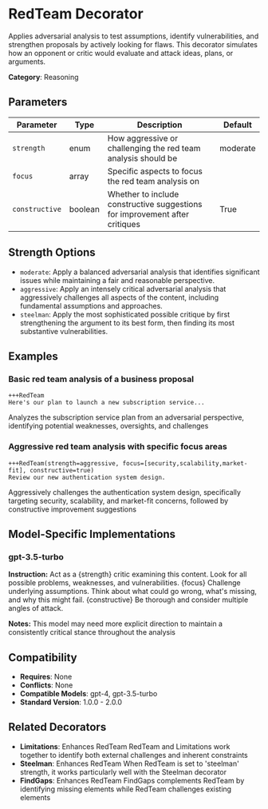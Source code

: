 # RedTeam Decorator

Applies adversarial analysis to test assumptions, identify vulnerabilities, and strengthen proposals by actively looking for flaws. This decorator simulates how an opponent or critic would evaluate and attack ideas, plans, or arguments.

**Category**: Reasoning

## Parameters

| Parameter | Type | Description | Default |
|-----------|------|-------------|--------|
| `strength` | enum | How aggressive or challenging the red team analysis should be | moderate |
| `focus` | array | Specific aspects to focus the red team analysis on |  |
| `constructive` | boolean | Whether to include constructive suggestions for improvement after critiques | True |

## Strength Options

- `moderate`: Apply a balanced adversarial analysis that identifies significant issues while maintaining a fair and reasonable perspective.
- `aggressive`: Apply an intensely critical adversarial analysis that aggressively challenges all aspects of the content, including fundamental assumptions and approaches.
- `steelman`: Apply the most sophisticated possible critique by first strengthening the argument to its best form, then finding its most substantive vulnerabilities.

## Examples

### Basic red team analysis of a business proposal

```
+++RedTeam
Here's our plan to launch a new subscription service...
```

Analyzes the subscription service plan from an adversarial perspective, identifying potential weaknesses, oversights, and challenges

### Aggressive red team analysis with specific focus areas

```
+++RedTeam(strength=aggressive, focus=[security,scalability,market-fit], constructive=true)
Review our new authentication system design.
```

Aggressively challenges the authentication system design, specifically targeting security, scalability, and market-fit concerns, followed by constructive improvement suggestions

## Model-Specific Implementations

### gpt-3.5-turbo

**Instruction:** Act as a {strength} critic examining this content. Look for all possible problems, weaknesses, and vulnerabilities. {focus} Challenge underlying assumptions. Think about what could go wrong, what's missing, and why this might fail. {constructive} Be thorough and consider multiple angles of attack.

**Notes:** This model may need more explicit direction to maintain a consistently critical stance throughout the analysis


## Compatibility

- **Requires**: None
- **Conflicts**: None
- **Compatible Models**: gpt-4, gpt-3.5-turbo
- **Standard Version**: 1.0.0 - 2.0.0

## Related Decorators

- **Limitations**: Enhances RedTeam RedTeam and Limitations work together to identify both external challenges and inherent constraints
- **Steelman**: Enhances RedTeam When RedTeam is set to 'steelman' strength, it works particularly well with the Steelman decorator
- **FindGaps**: Enhances RedTeam FindGaps complements RedTeam by identifying missing elements while RedTeam challenges existing elements
